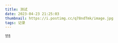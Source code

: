```yaml
---
title: 测试
date: 2023-04-23 21:25:03
thumbnail: https://i.postimg.cc/q78ndTmk/image.jpg
tags: 记录
---
```

111